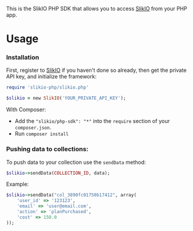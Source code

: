 This is the SlikIO PHP SDK that allows you to access [SlikIO](http://slik.io) from your PHP app.

# Usage
### Installation
First, register to [SlikIO](http://slik.io) if you haven't done so already, then get the private API key, and initialize the framework:

```ruby
require 'slikio-php/slikio.php'

$slikio = new SlikIO('YOUR_PRIVATE_API_KEY');
```

With Composer:
* Add the `"slikio/php-sdk": "*"` into the `require` section of your `composer.json`.
* Run `composer install`

### Pushing data to collections:
To push data to your collection use the `sendData` method:
```ruby
$slikio->sendData(COLLECTION_ID, data);
```
Example:
```ruby
$slikio->sendData("col_3890fc01750b17412", array(
	'user_id' => '123123',
	'email' => 'user@email.com',
	'action' => 'planPurchased',
	'cost' => 150.0
));
```